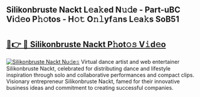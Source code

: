 ## Silikonbruste Nackt L𝚎a𝚔ed N𝚞𝚍e - Part-uBC Vi𝚍𝚎o P𝚑𝚘tos - H𝚘𝚝 O𝚗𝚕yf𝚊ns L𝚎a𝚔s SoB51

# <h2><a href="http://kfcdekp.oniu.top/?m=Silikonbruste+Nackt">🔗👉 🔴 Silikonbruste Nackt P𝚑ot𝚘𝚜 V𝚒d𝚎o</a></h2>

[![Silikonbruste Nackt Nu𝚍e𝚜](https://i.imgur.com/0qMVB7G.gif)](http://kfcdekp.oniu.top/?m=Silikonbruste+Nackt)
Virtual dance artist and web entertainer Silikonbruste Nackt, celebrated for distributing dance and lifestyle inspiration through solo and collaborative performances and compact clips. Visionary entrepreneur Silikonbruste Nackt, famed for their innovative business ideas and commitment to creating successful companies.  
